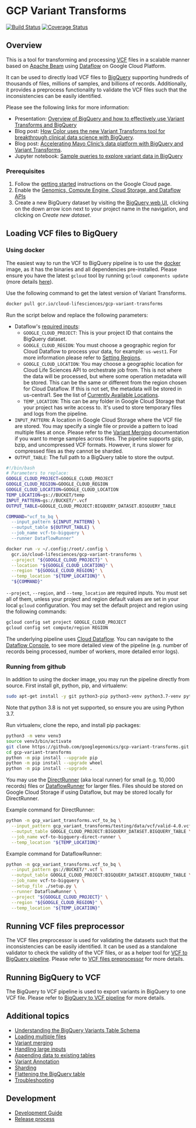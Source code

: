 # GCP Variant Transforms

[![Build Status](https://travis-ci.org/googlegenomics/gcp-variant-transforms.svg?branch=master)](https://travis-ci.org/googlegenomics/gcp-variant-transforms)
[![Coverage
Status](https://coveralls.io/repos/github/googlegenomics/gcp-variant-transforms/badge.svg)](https://coveralls.io/github/googlegenomics/gcp-variant-transforms)

## Overview

This is a tool for transforming and processing
[VCF](https://samtools.github.io/hts-specs/VCFv4.3.pdf) files in a scalable
manner based on [Apache Beam](https://beam.apache.org/) using 
[Dataflow](https://cloud.google.com/dataflow/) on Google Cloud Platform.

It can be used to directly load VCF files to
[BigQuery](https://cloud.google.com/bigquery/) supporting hundreds of thousands
of files, millions of samples, and billions of records. Additionally, it
provides a preprocess functionality to validate the VCF files such that the
inconsistencies can be easily identified.

Please see the following links for more information:
*  Presentation: [Overview of BigQuery and how to effectively use Variant Transforms and BigQuery](docs/Variant_Transforms_and_BigQuery.pdf)
*  Blog post: [How Color uses the new Variant Transforms tool for breakthrough clinical data science with BigQuery](https://cloud.google.com/blog/big-data/2018/03/how-color-uses-the-new-variant-transforms-tool-for-breakthrough-clinical-data-science-with-bigquery).
*  Blog post: [Accelerating Mayo Clinic’s data platform with BigQuery and Variant Transforms](https://cloud.google.com/blog/products/data-analytics/genome-data-analytics-with-google-cloud).
*  Jupyter notebook: [Sample queries to explore variant data in BigQuery](docs/sample_queries)

### Prerequisites

1.  Follow the [getting started](https://cloud.google.com/genomics/docs/how-tos/getting-started)
    instructions on the Google Cloud page.
1.  Enable the [Genomics, Compute Engine, Cloud Storage, and Dataflow APIs](https://console.cloud.google.com/flows/enableapi?apiid=genomics,storage_component,storage_api,compute_component,dataflow)
1.  Create a new BigQuery dataset by visiting the
    [BigQuery web UI](https://bigquery.cloud.google.com/), clicking on the
    down arrow icon next to your project name in the navigation, and clicking on
    _Create new dataset_.

## Loading VCF files to BigQuery

### Using docker

The easiest way to run the VCF to BigQuery pipeline is to use the
[docker](https://www.docker.com/) image, as it has the binaries and all
dependencies pre-installed. Please ensure you have the latest `gcloud` tool by
running `gcloud components update` (more details [here](https://cloud.google.com/sdk/gcloud/reference/components/update)).

Use the following command to get the latest version of Variant Transforms.
```bash
docker pull gcr.io/cloud-lifesciences/gcp-variant-transforms
```

Run the script below and replace the following parameters:

* Dataflow's [required inputs](https://cloud.google.com/dataflow/docs/guides/specifying-exec-params#configuring-pipelineoptions-for-execution-on-the-cloud-dataflow-service):
  * `GOOGLE_CLOUD_PROJECT`: This is your project ID that contains the BigQuery
  dataset.
  * `GOOGLE_CLOUD_REGION`: You must choose a geographic region for Cloud Dataflow
  to process your data, for example: `us-west1`. For more information please refer to
  [Setting Regions](docs/setting_region.md).
  * `GOOGLE_CLOUD_LOCATION`: You may choose a geographic location for Cloud Life
  Sciences API to orchestrate job from. This is not where the data will be processed,
  but where some operation metadata will be stored. This can be the same or different from
  the region chosen for Cloud Dataflow. If this is not set, the metadata will be stored in
  us-central1. See the list of [Currently Available Locations](https://cloud.google.com/life-sciences/docs/concepts/locations).
  * `TEMP_LOCATION`: This can be any folder in Google Cloud Storage that your
  project has write access to. It's used to store temporary files and logs
  from the pipeline.
* `INPUT_PATTERN`: A location in Google Cloud Storage where the
  VCF file are stored. You may specify a single file or provide a pattern to
  load multiple files at once. Please refer to the
  [Variant Merging](docs/variant_merging.md) documentation if you want
  to merge samples across files. The pipeline supports gzip, bzip, and
  uncompressed VCF formats. However, it runs slower for compressed files as they
  cannot be sharded.
* `OUTPUT_TABLE`: The full path to a BigQuery table to store the output.

```bash
#!/bin/bash
# Parameters to replace:
GOOGLE_CLOUD_PROJECT=GOOGLE_CLOUD_PROJECT
GOOGLE_CLOUD_REGION=GOOGLE_CLOUD_REGION
GOOGLE_CLOUD_LOCATION=GOOGLE_CLOUD_LOCATION
TEMP_LOCATION=gs://BUCKET/temp
INPUT_PATTERN=gs://BUCKET/*.vcf
OUTPUT_TABLE=GOOGLE_CLOUD_PROJECT:BIGQUERY_DATASET.BIGQUERY_TABLE

COMMAND="vcf_to_bq \
  --input_pattern ${INPUT_PATTERN} \
  --output_table ${OUTPUT_TABLE} \
  --job_name vcf-to-bigquery \
  --runner DataflowRunner"

docker run -v ~/.config:/root/.config \
  gcr.io/cloud-lifesciences/gcp-variant-transforms \
  --project "${GOOGLE_CLOUD_PROJECT}" \
  --location "${GOOGLE_CLOUD_LOCATION}" \
  --region "${GOOGLE_CLOUD_REGION}" \
  --temp_location "${TEMP_LOCATION}" \
  "${COMMAND}"
```
`--project`, `--region`, and `--temp_location` are required inputs. You must set all of them, unless your project and region default values
are set in your local `gcloud` configuration. You may set the default project
and region using the following commands:
```bash
gcloud config set project GOOGLE_CLOUD_PROJECT
gcloud config set compute/region REGION
```

The underlying pipeline uses
[Cloud Dataflow](https://cloud.google.com/dataflow/). You can navigate to the
[Dataflow Console](https://console.cloud.google.com/dataflow), to see more
detailed view of the pipeline (e.g. number of records being processed, number of
workers, more detailed error logs).

### Running from github

In addition to using the docker image, you may run the pipeline directly from
source. First install git, python, pip, and virtualenv:

```bash
sudo apt-get install -y git python3-pip python3-venv python3.7-venv python-dev build-essential
```

Note that python 3.8 is not yet supported, so ensure you are using Python 3.7.

Run virtualenv, clone the repo, and install pip packages:

```bash
python3 -m venv venv3
source venv3/bin/activate
git clone https://github.com/googlegenomics/gcp-variant-transforms.git
cd gcp-variant-transforms
python -m pip install --upgrade pip
python -m pip install --upgrade wheel
python -m pip install --upgrade .
```

You may use the
[DirectRunner](https://beam.apache.org/documentation/runners/direct/)
(aka local runner) for small (e.g. 10,000 records) files or
[DataflowRunner](https://beam.apache.org/documentation/runners/dataflow/)
for larger files. Files should be stored on Google Cloud Storage if using
Dataflow, but may be stored locally for DirectRunner.

Example command for DirectRunner:

```bash
python -m gcp_variant_transforms.vcf_to_bq \
  --input_pattern gcp_variant_transforms/testing/data/vcf/valid-4.0.vcf \
  --output_table GOOGLE_CLOUD_PROJECT:BIGQUERY_DATASET.BIGQUERY_TABLE \
  --job_name vcf-to-bigquery-direct-runner \
  --temp_location "${TEMP_LOCATION}"
```

Example command for DataflowRunner:

```bash
python -m gcp_variant_transforms.vcf_to_bq \
  --input_pattern gs://BUCKET/*.vcf \
  --output_table GOOGLE_CLOUD_PROJECT:BIGQUERY_DATASET.BIGQUERY_TABLE \
  --job_name vcf-to-bigquery \
  --setup_file ./setup.py \
  --runner DataflowRunner \
  --project "${GOOGLE_CLOUD_PROJECT}" \
  --region "${GOOGLE_CLOUD_REGION}" \
  --temp_location "${TEMP_LOCATION}"
```

## Running VCF files preprocessor

The VCF files preprocessor is used for validating the datasets such that the
inconsistencies can be easily identified. It can be used as a standalone
validator to check the validity of the VCF files, or as a helper tool for
[VCF to BigQuery pipeline](#loading-vcf-files-to-bigquery). Please refer to
[VCF files preprocessor](docs/vcf_files_preprocessor.md) for more details.


## Running BigQuery to VCF

The BigQuery to VCF pipeline is used to export variants in BigQuery to one VCF file.
Please refer to [BigQuery to VCF pipeline](docs/bigquery_to_vcf.md) for more
details.


## Additional topics

* [Understanding the BigQuery Variants Table
  Schema](https://cloud.google.com/life-sciences/docs/how-tos/bigquery-variants-schema)
* [Loading multiple files](docs/multiple_files.md)
* [Variant merging](docs/variant_merging.md)
* [Handling large inputs](docs/large_inputs.md)
* [Appending data to existing tables](docs/data_append.md)
* [Variant Annotation](docs/variant_annotation.md)
* [Sharding](docs/sharding.md)
* [Flattening the BigQuery table](docs/flattening_table.md)
* [Troubleshooting](docs/troubleshooting.md)

## Development

* [Development Guide](docs/development_guide.md)
* [Release process](docs/release.md)
 
